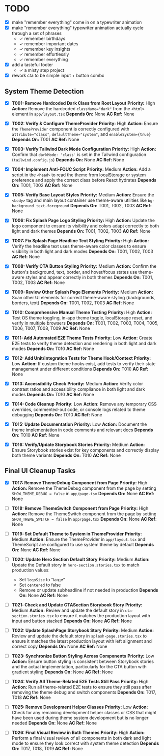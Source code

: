 # TODO

- [x] make "remember everything" come in on a typewriter animation
- [x] make "remember everything" typewriter animation actually cycle through a set of phrases
    - ✓ remember birthdays
    - ✓ remember important dates
    - ✓ remember key insights
    - ✓ remember effortlessly
    - ✓ remember everything
- [x] add a tasteful footer
    - ✓ a misty step project
- [x] rework cta to be simple input + button combo

## System Theme Detection

- [x] **T001: Remove Hardcoded Dark Class from Root Layout**
  **Priority:** High
  **Action:** Remove the hardcoded `className="dark"` from the `<html>` element in `app/layout.tsx`
  **Depends On:** None
  **AC Ref:** None

- [x] **T002: Verify & Configure ThemeProvider**
  **Priority:** High
  **Action:** Ensure the `ThemeProvider` component is correctly configured with `attribute="class"`, `defaultTheme="system"`, and `enableSystem={true}`
  **Depends On:** T001
  **AC Ref:** None

- [x] **T003: Verify Tailwind Dark Mode Configuration**
  **Priority:** High
  **Action:** Confirm that `darkMode: 'class'` is set in the Tailwind configuration (`tailwind.config.js`)
  **Depends On:** None
  **AC Ref:** None

- [x] **T004: Implement Anti-FOUC Script**
  **Priority:** Medium
  **Action:** Add a script in the `<head>` to read the theme from localStorage or system preference and apply the correct class before React hydrates
  **Depends On:** T001, T002
  **AC Ref:** None

- [x] **T005: Verify Base Layout Styles**
  **Priority:** Medium
  **Action:** Ensure the `<body>` tag and main layout container use theme-aware utilities like `bg-background text-foreground`
  **Depends On:** T001, T002, T003
  **AC Ref:** None

- [x] **T006: Fix Splash Page Logo Styling**
  **Priority:** High
  **Action:** Update the logo component to ensure its visibility and colors adapt correctly to both light and dark themes
  **Depends On:** T001, T002, T003
  **AC Ref:** None

- [x] **T007: Fix Splash Page Headline Text Styling**
  **Priority:** High
  **Action:** Verify the headline text uses theme-aware color classes to ensure visibility in both light and dark modes
  **Depends On:** T001, T002, T003
  **AC Ref:** None

- [x] **T008: Verify CTA Button Styling**
  **Priority:** Medium
  **Action:** Confirm the button's background, text, border, and hover/focus states use theme-aware styles and appear correctly in both themes
  **Depends On:** T001, T002, T003
  **AC Ref:** None

- [x] **T009: Review Other Splash Page Elements**
  **Priority:** Medium
  **Action:** Scan other UI elements for correct theme-aware styling (backgrounds, borders, text)
  **Depends On:** T001, T002, T003
  **AC Ref:** None

- [x] **T010: Comprehensive Manual Theme Testing**
  **Priority:** High
  **Action:** Test OS theme toggling, in-app theme toggle, localStorage reset, and verify in multiple browsers
  **Depends On:** T001, T002, T003, T004, T005, T006, T007, T008, T009
  **AC Ref:** None

- [x] **T011: Add Automated E2E Theme Tests**
  **Priority:** Low
  **Action:** Create E2E tests to verify theme detection and rendering in both light and dark modes
  **Depends On:** T010
  **AC Ref:** None

- [x] **T012: Add Unit/Integration Tests for Theme Hook/Context**
  **Priority:** Low
  **Action:** If custom theme hooks exist, add tests to verify their state management under different conditions
  **Depends On:** T010
  **AC Ref:** None

- [x] **T013: Accessibility Check**
  **Priority:** Medium
  **Action:** Verify color contrast ratios and accessibility compliance in both light and dark modes
  **Depends On:** T010
  **AC Ref:** None

- [x] **T014: Code Cleanup**
  **Priority:** Low
  **Action:** Remove any temporary CSS overrides, commented-out code, or console logs related to theme debugging
  **Depends On:** T010
  **AC Ref:** None

- [x] **T015: Update Documentation**
  **Priority:** Low
  **Action:** Document the theme implementation in code comments and relevant docs
  **Depends On:** T010
  **AC Ref:** None

- [x] **T016: Verify/Update Storybook Stories**
  **Priority:** Medium
  **Action:** Ensure Storybook stories exist for key components and correctly display both theme variants
  **Depends On:** T010
  **AC Ref:** None

## Final UI Cleanup Tasks

- [x] **T017: Remove ThemeDebug Component from Page**
  **Priority:** High
  **Action:** Remove the ThemeDebug component from the page by setting `SHOW_THEME_DEBUG = false` in `app/page.tsx`
  **Depends On:** None
  **AC Ref:** None

- [ ] **T018: Remove ThemeSwitch Component from Page**
  **Priority:** High
  **Action:** Remove the ThemeSwitch component from the page by setting `SHOW_THEME_SWITCH = false` in `app/page.tsx`
  **Depends On:** None
  **AC Ref:** None

- [ ] **T019: Set Default Theme to System in ThemeProvider**
  **Priority:** Medium
  **Action:** Ensure the ThemeProvider in `app/layout.tsx` and ThemeScript are configured to use system theme by default
  **Depends On:** None
  **AC Ref:** None

- [ ] **T020: Update Hero Section Default Story**
  **Priority:** Medium
  **Action:** Update the Default story in `hero-section.stories.tsx` to match production values:
  - Set `logoSize` to "large"
  - Set `centered` to false
  - Remove or update subheadline if not needed in production
  **Depends On:** None
  **AC Ref:** None

- [ ] **T021: Check and Update CTASection Storybook Story**
  **Priority:** Medium
  **Action:** Review and update the default story in `cta-section.stories.tsx` to ensure it matches the production layout with input and button stacked
  **Depends On:** None
  **AC Ref:** None

- [ ] **T022: Update SplashPage Storybook Story**
  **Priority:** Medium
  **Action:** Review and update the default story in `splash-page.stories.tsx` to ensure it matches the latest production layout with left alignment and correct copy
  **Depends On:** None
  **AC Ref:** None

- [ ] **T023: Synchronize Button Styling Across Components**
  **Priority:** Low
  **Action:** Ensure button styling is consistent between Storybook stories and the actual implementation, particularly for the CTA button with gradient styling
  **Depends On:** None
  **AC Ref:** None

- [ ] **T024: Verify All Theme-Related E2E Tests Still Pass**
  **Priority:** High
  **Action:** Run all theme-related E2E tests to ensure they still pass after removing the theme debug and switch components
  **Depends On:** T017, T018
  **AC Ref:** None

- [ ] **T025: Remove Development Helper Classes**
  **Priority:** Low
  **Action:** Check for any remaining development helper classes or CSS that might have been used during theme system development but is no longer needed
  **Depends On:** None
  **AC Ref:** None

- [ ] **T026: Final Visual Review in Both Themes**
  **Priority:** High
  **Action:** Perform a final visual review of all components in both dark and light mode to ensure they look correct with system theme detection
  **Depends On:** T017, T018, T019
  **AC Ref:** None
